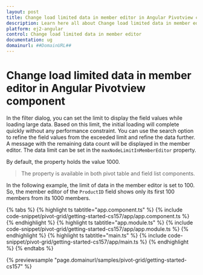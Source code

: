 ```yaml
---
layout: post
title: Change load limited data in member editor in Angular Pivotview component | Syncfusion
description: Learn here all about Change load limited data in member editor in Syncfusion Angular Pivotview component of Syncfusion Essential JS 2 and more.
platform: ej2-angular
control: Change load limited data in member editor 
documentation: ug
domainurl: ##DomainURL##
---
```


# Change load limited data in member editor in Angular Pivotview component

In the filter dialog, you can set the limit to display the field values while loading large data. Based on this limit, the initial loading will complete quickly without any performance constraint. You can use the search option to refine the field values from the exceeded limit and refine the data further. A message with the remaining data count will be displayed in the member editor. The data limit can be set in the `maxNodeLimitInMemberEditor` property.

By default, the property holds the value 1000.

> The property is available in both pivot table and field list components.

In the following example, the limit of data in the member editor is set to 100. So, the member editor of the `ProductID` field shows only its first 100 members from its 1000 members.

{% tabs %}
{% highlight ts tabtitle="app.component.ts" %}
{% include code-snippet/pivot-grid/getting-started-cs157/app/app.component.ts %}
{% endhighlight %}
{% highlight ts tabtitle="app.module.ts" %}
{% include code-snippet/pivot-grid/getting-started-cs157/app/app.module.ts %}
{% endhighlight %}
{% highlight ts tabtitle="main.ts" %}
{% include code-snippet/pivot-grid/getting-started-cs157/app/main.ts %}
{% endhighlight %}
{% endtabs %}
  
{% previewsample "page.domainurl/samples/pivot-grid/getting-started-cs157" %}
